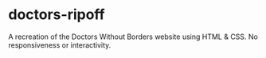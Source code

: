 # doctors-ripoff
A recreation of the Doctors Without Borders website using HTML &amp; CSS. No responsiveness or interactivity.
